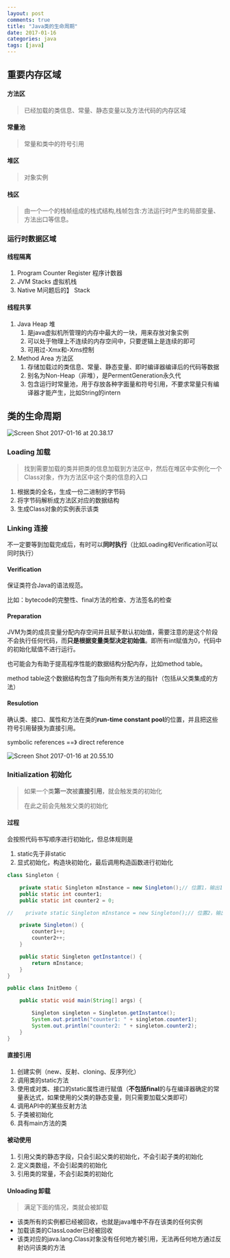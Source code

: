 ```yaml
---
layout: post
comments: true
title: "Java类的生命周期"
date: 2017-01-16
categories: java
tags: [java]
---
```


## 重要内存区域 ##

#### 方法区

>已经加载的类信息、常量、静态变量以及方法代码的内存区域


#### 常量池

>常量和类中的符号引用


#### 堆区

> 对象实例



#### 栈区

>由一个一个的栈帧组成的栈式结构,栈帧包含:方法运行时产生的局部变量、方法出口等信息。



### 运行时数据区域

#### 线程隔离

1. Program Counter Register 程序计数器
2. JVM Stacks 虚拟机栈
3. Native M问题后的】 Stack

#### 线程共享

1. Java Heap 堆
   1. 是java虚拟机所管理的内存中最大的一块，用来存放对象实例
   2. 可以处于物理上不连续的内存空间中，只要逻辑上是连续的即可
   3. 可用过-Xmx和-Xms控制
2. Method Area 方法区
   1. 存储加载过的类信息、常量、静态变量、即时编译器编译后的代码等数据
   2. 别名为Non-Heap（非堆），是PermentGeneration永久代
   3. 包含运行时常量池，用于存放各种字面量和符号引用，不要求常量只有编译器才能产生，比如String的intern



## 类的生命周期 ##

![Screen Shot 2017-01-16 at 20.38.17](https://ww1.sinaimg.cn/large/006tKfTcgw1fbsu1u9npoj31060j60uq.jpg)

### Loading 加载

>找到需要加载的类并把类的信息加载到方法区中，然后在堆区中实例化一个Class对象，作为方法区中这个类的信息的入口

1. 根据类的全名，生成一份二进制的字节码
2. 将字节码解析成方法区对应的数据结构
3. 生成Class对象的实例表示该类

### Linking 连接

不一定要等到加载完成后，有时可以**同时执行**（比如Loading和Verification可以同时执行）

#### Verification

保证类符合Java的语法规范。

比如：bytecode的完整性、final方法的检查、方法签名的检查

#### Preparation

JVM为类的成员变量分配内存空间并且赋予默认初始值，需要注意的是这个阶段不会执行任何代码，而**只是根据变量类型决定初始值**。即所有int赋值为0，代码中的初始化赋值不进行运行。

也可能会为有助于提高程序性能的数据结构分配内存，比如method table。

method table这个数据结构包含了指向所有类方法的指针（包括从父类集成的方法）

#### Resulotion

确认类、接口、属性和方法在类的**run-time constant pool**的位置，并且把这些符号引用替换为直接引用。

symbolic references ==》 direct reference



![Screen Shot 2017-01-16 at 20.55.10](https://ww4.sinaimg.cn/large/006tKfTcgw1fbsu1u11g3j314i0n641d.jpg)

### Initialization 初始化

>如果一个类**第一次**被**直接引用**，就会触发类的初始化
>
>在此之前会先触发父类的初始化


#### 过程

会按照代码书写顺序进行初始化，但总体规则是

1. static先于非static
2. 显式初始化，构造块初始化，最后调用构造函数进行初始化

```java
class Singleton {

    private static Singleton mInstance = new Singleton();// 位置1，输出1，0
    public static int counter1;
    public static int counter2 = 0;

//    private static Singleton mInstance = new Singleton();// 位置2，输出1，1

    private Singleton() {
        counter1++;
        counter2++;
    }

    public static Singleton getInstantce() {
        return mInstance;
    }
}

public class InitDemo {

    public static void main(String[] args) {

        Singleton singleton = Singleton.getInstantce();
        System.out.println("counter1: " + singleton.counter1);
        System.out.println("counter2: " + singleton.counter2);
    }
}
```



#### 直接引用

1. 创建实例（new、反射、cloning、反序列化）
2. 调用类的static方法
3. 使用或对类、接口的static属性进行赋值（**不包括final**的与在编译器确定的常量表达式，如果使用的父类的静态变量，则只需要加载父类即可）
4. 调用API中的某些反射方法
5. 子类被初始化
6. 具有main方法的类

#### 被动使用

1. 引用父类的静态字段，只会引起父类的初始化，不会引起子类的初始化
2. 定义类数组，不会引起类的初始化
3. 引用类的常量，不会引起类的初始化



#### Unloading 卸载

>满足下面的情况，类就会被卸载
>


- 该类所有的实例都已经被回收，也就是java堆中不存在该类的任何实例
- 加载该类的ClassLoader已经被回收
- 该类对应的java.lang.Class对象没有任何地方被引用，无法再任何地方通过反射访问该类的方法